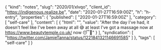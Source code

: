 {
  "kind": "notes",
  "slug": "2020/01/xlvqo",
  "client_id": "https://indigenous.realize.be",
  "date": "2020-01-27T16:59:00Z",
  "h": "h-entry",
  "properties": {
    "published": [
      "2020-01-27T16:59:00Z"
    ],
    "category": [
      "self-care"
    ],
    "content": [
      {
        "html": "",
        "value": "After the day I've had, it doesn't feel like I've been away at all 😅 at least I've got a massage now at https://www.beautytemple.co.uk/ now 😴🤤"
      }
    ],
    "syndication": [
      "https://twitter.com/JamieTanna/status/1221841321146691585"
    ]
  },
  "tags": [
    "self-care"
  ]
}
